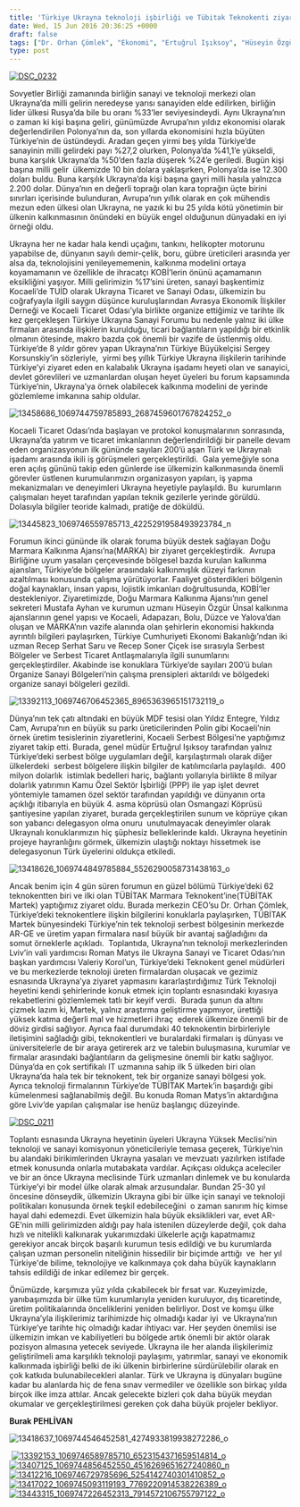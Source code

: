 ```yaml
---
title: 'Türkiye Ukrayna teknoloji işbirliği ve Tübitak Teknokenti ziyareti, Burak Pehlivan'
date: Wed, 15 Jun 2016 20:36:25 +0000
draft: false
tags: ["Dr. Orhan Çömlek", "Ekonomi", "Ertuğrul Işıksoy", "Hüseyin Özgür Ünsal", "Kalkınma ajansı", "Mustafa Ayhan", "organize sanayi bölgesi", "Polonya", "Recep Serhat Saru", "Recep Soner Çiçek", "Roman matys", "Serbest Bölge", "Sergey Korsunskiy", "teknoloji", "Tübitak", "TUİD (Türk Ukrayna İşadamları Derneği)", "Türkiye Ukrayna sanayi forumu", "Ukrayna", "Ukrayna Dış İlişkileri", "Ukrayna ekonomi", "Ukrayna Milli Gelir", "Uluslarası İlişkiler", "Valeriy Korol"]
type: post
---
```


[![DSC_0232](https://burakpehlivan.org/wp-content/uploads/2016/06/DSC_0232.jpg)](https://burakpehlivan.org/wp-content/uploads/2016/06/DSC_0232.jpg)




Sovyetler Birliği zamanında birliğin sanayi ve teknoloji merkezi olan Ukrayna’da milli gelirin neredeyse yarısı sanayiden elde edilirken, birliğin lider ülkesi Rusya’da bile bu oranı %33’ler seviyesindeydi. Aynı Ukrayna’nın o zaman ki kişi başına geliri, günümüzde Avrupa’nın yıldız ekonomisi olarak değerlendirilen Polonya’nın da, son yıllarda ekonomisini hızla büyüten Türkiye’nin de üstündeydi. Aradan geçen yirmi beş yılda Türkiye’de sanayinin milli gelirdeki payı %27,2 olurken, Polonya’da %41,1’e yükseldi, buna karşılık Ukrayna’da %50’den fazla düşerek %24’e geriledi. Bugün kişi başına milli gelir  ülkemizde 10 bin dolara yaklaşırken, Polonya’da ise 12.300 doları buldu. Buna karşılık Ukrayna’da kişi başına gayri milli hasıla yalnızca 2.200 dolar. Dünya’nın en değerli toprağı olan kara toprağın üçte birini sınırları içerisinde bulunduran, Avrupa’nın yıllık olarak en çok mühendis mezun eden ülkesi olan Ukrayna, ne yazık ki bu 25 yılda kötü yönetimin bir ülkenin kalkınmasının önündeki en büyük engel olduğunun dünyadaki en iyi örneği oldu. 




Ukrayna her ne kadar hala kendi uçağını, tankını, helikopter motorunu yapabilse de, dünyanın sayılı demir-çelik, boru, gübre üreticileri arasında yer alsa da, teknolojisini yenileyememenin, kalkınma modelini ortaya koyamamanın ve özellikle de ihracatçı KOBİ’lerin önünü açamamanın eksikliğini yaşıyor. Milli gelirimizin %17’sini üreten, sanayi başkentimiz Kocaeli’de TUİD olarak Ukrayna Ticaret ve Sanayi Odası, ülkemizin bu coğrafyayla ilgili saygın düşünce kuruluşlarından Avrasya Ekonomik İlişkiler Derneği ve Kocaeli Ticaret Odası’yla birlikte organize ettiğimiz ve tarihte ilk kez gerçekleşen Türkiye Ukrayna Sanayi Forumu bu nedenle yalnız iki ülke firmaları arasında ilişkilerin kurulduğu, ticari bağlantıların yapıldığı bir etkinlik olmanın ötesinde, makro bazda çok önemli bir vazife de üstlenmiş oldu. Türkiye’de 8 yıldır görev yapan Ukrayna’nın Türkiye Büyükelçisi Sergey Korsunskiy’in sözleriyle,  yirmi beş yıllık Türkiye Ukrayna ilişkilerin tarihinde Türkiye’yi ziyaret eden en kalabalık Ukrayna işadamı heyeti olan ve sanayici, devlet görevlileri ve uzmanlardan oluşan heyet üyeleri bu forum kapsamında Türkiye’nin, Ukrayna’ya örnek olabilecek kalkınma modelini de yerinde gözlemleme imkanına sahip oldular. 




![13458686_1069744759785893_2687459601767824252_o](https://burakpehlivan.org/wp-content/uploads/2016/06/13458686_1069744759785893_2687459601767824252_o.jpg)




Kocaeli Ticaret Odası’nda başlayan ve protokol konuşmalarının sonrasında, Ukrayna’da yatırım ve ticaret imkanlarının değerlendirildiği bir panelle devam eden organizasyonun ilk gününde sayıları 200’ü aşan Türk ve Ukraynalı işadamı arasında ikili iş görüşmeleri gerçekleştirildi.  Gala yemeğiyle sona eren açılış gününü takip eden günlerde ise ülkemizin kalkınmasında önemli görevler üstlenen kurumularımızın organizasyon yapıları, iş yapma mekanizmaları ve deneyimleri Ukrayna heyetiyle paylaşıldı. Bu  kurumların çalışmaları heyet tarafından yapılan teknik gezilerle yerinde görüldü. Dolasıyla bilgiler teoride kalmadı, pratiğe de döküldü. 




![13445823_1069746559785713_4225291958493923784_n](https://burakpehlivan.org/wp-content/uploads/2016/06/13445823_1069746559785713_4225291958493923784_n.jpg)




Forumun ikinci gününde ilk olarak foruma büyük destek sağlayan Doğu Marmara Kalkınma Ajansı’na(MARKA) bir ziyaret gerçekleştirdik.  Avrupa Birliğine uyum yasaları çerçevesinde bölgesel bazda kurulan kalkınma ajansları, Türkiye’de bölgeler arasındaki kalkınmışlık düzeyi farkının azaltılması konusunda çalışma yürütüyorlar. Faaliyet gösterdikleri bölgenin doğal kaynakları, insan yapısı, lojistik imkanları doğrultusunda, KOBİ’ler destekleniyor. Ziyaretimizde, Doğu Marmara Kalkınma Ajansı’nın genel sekreteri Mustafa Ayhan ve kurumun uzmanı Hüseyin Özgür Ünsal kalkınma ajanslarının genel yapısı ve Kocaeli, Adapazarı, Bolu, Düzce ve Yalova’dan oluşan ve MARKA’nın vazife alanında olan şehirlerin ekonomisi hakkında ayrıntılı bilgileri paylaşırken, Türkiye Cumhuriyeti Ekonomi Bakanlığı’ndan iki uzman Recep Serhat Saru ve Recep Soner Çiçek ise sırasıyla Serbest Bölgeler ve Serbest Ticaret Antlaşmalarıyla ilgili sunumlarını gerçekleştirdiler. Akabinde ise konuklara Türkiye’de sayıları 200’ü bulan Organize Sanayi Bölgeleri’nin çalışma prensipleri aktarıldı ve bölgedeki organize sanayi bölgeleri gezildi. 




![13392113_1069746706452365_8965363965151732119_o](https://burakpehlivan.org/wp-content/uploads/2016/06/13392113_1069746706452365_8965363965151732119_o.jpg)




Dünya’nın tek çatı altındaki en büyük MDF tesisi olan Yıldız Entegre, Yıldız Cam, Avrupa’nın en büyük su parkı üreticilerinden Polin gibi Kocaeli’nin örnek üretim tesislerinin ziyaretlerini, Kocaeli Serbest Bölgesi’ne yaptığımız ziyaret takip etti. Burada, genel müdür Ertuğrul Işıksoy tarafından yalnız Türkiye’deki serbest bölge uygulamları değil, karşılaştırmalı olarak diğer ülkelerdeki  serbest bölgelere ilişkin bilgiler de katılımcılarla paylaşıldı.  400 milyon dolarlık  istimlak bedelleri hariç, bağlantı yollarıyla birlikte 8 milyar dolarlık yatırımın Kamu Özel Sektör İşbirliği (PPP) ile yap işlet devret yöntemiyle tamamen özel sektör tarafından yapıldığı ve dünyanın orta açıklığı itibarıyla en büyük 4. asma köprüsü olan Osmangazi Köprüsü şantiyesine yapılan ziyaret, burada gerçekleştirilen sunum ve köprüye çıkan son yabancı delegasyon olma onuru  unutulmayacak deneyimler olarak Ukraynalı konuklarımızın hiç şüphesiz belleklerinde kaldı. Ukrayna heyetinin projeye hayranlığını görmek, ülkemizin ulaştığı noktayı hissetmek ise delegasyonun Türk üyelerini oldukça etkiledi.




![13418626_1069744849785884_5526290058731438163_o](https://burakpehlivan.org/wp-content/uploads/2016/06/13418626_1069744849785884_5526290058731438163_o.jpg)




Ancak benim için 4 gün süren forumun en güzel bölümü Türkiye’deki 62 teknokentten biri ve ilki olan TÜBİTAK Marmara Teknokent’ine(TÜBİTAK Martek) yaptığımız ziyaret oldu. Burada merkezin CEO’su Dr. Orhan Çömlek, Türkiye’deki teknokentlere ilişkin bilgilerini konuklarla paylaşırken, TÜBİTAK Martek bünyesindeki Türkiye’nin tek teknoloji serbest bölgesinin merkezde AR-GE ve üretim yapan firmalara nasıl büyük bir avantaj sağladığını da somut örneklerle açıkladı.  Toplantıda, Ukrayna’nın teknoloji merkezlerinden Lviv’in vali yardımcısı Roman Matys ile Ukrayna Sanayi ve Ticaret Odası’nın başkan yardımcısı Valeriy Korol’un, Türkiye’deki Teknokent genel müdürleri ve bu merkezlerde teknoloji üreten firmalardan oluşacak ve gezimiz esnasında Ukrayna’ya ziyaret yapmasını kararlaştırdığımız Türk Teknoloji heyetini kendi şehirlerinde konuk etmek için toplantı esnasındaki kıyasıya rekabetlerini gözlemlemek tatlı bir keyif verdi.  Burada şunun da altını çizmek lazım ki, Martek, yalnız araştırma geliştirme yapmıyor, ürettiği yüksek katma değerli mal ve hizmetleri ihraç  ederek ülkemize önemli bir de döviz girdisi sağlıyor. Ayrıca faal durumdaki 40 teknokentin birbirleriyle iletişimini sağladığı gibi, teknokentleri ve buralardaki firmaları iş dünyası ve üniversitelerle de bir araya getirerek arz ve talebin buluşmasına, kurumlar ve firmalar arasındaki bağlantıların da gelişmesine önemli bir katkı sağlıyor. Dünya’da en çok sertifikalı IT uzmanına sahip ilk 5 ülkeden biri olan Ukrayna’da hala tek bir teknokent, tek bir organize sanayi bölgesi yok. Ayrıca teknoloji firmalarının Türkiye’de TÜBİTAK Martek’in başardığı gibi kümelenmesi sağlanabilmiş değil. Bu konuda Roman Matys’in aktardığına göre Lviv’de yapılan çalışmalar ise henüz başlangıç düzeyinde.




[![DSC_0211](https://burakpehlivan.org/wp-content/uploads/2016/06/DSC_0211.jpg)](https://burakpehlivan.org/wp-content/uploads/2016/06/DSC_0211.jpg)




Toplantı esnasında Ukrayna heyetinin üyeleri Ukrayna Yüksek Meclisi’nin teknoloji ve sanayi komisyonun yöneticileriyle temasa geçerek, Türkiye’nin bu alandaki birikimlerinden Ukrayna yasaları ve mevzuatı yazılırken istifade etmek konusunda onlarla mutabakata vardılar. Açıkçası oldukça aceleciler ve bir an önce Ukrayna meclisinde Türk uzmanları dinlemek ve bu konularda Türkiye’yi bir model ülke olarak almak arzusundalar. Bundan 25-30 yıl öncesine dönseydik, ülkemizin Ukrayna gibi bir ülke için sanayi ve teknoloji politikaları konusunda örnek teşkil edebileceğini  o zaman sanırım hiç kimse hayal dahi edemezdi. Evet ülkemizin hala büyük eksiklikleri var, evet AR-GE’nin milli gelirimizden aldığı pay hala istenilen düzeylerde değil, çok daha hızlı ve nitelikli kalkınarak yukarımızdaki ülkelerle açığı kapatmamız gerekiyor ancak birçok başarılı kurumun tesis edildiği ve bu kurumlarda çalışan uzman personelin niteliğinin hissedilir bir biçimde arttığı  ve  her yıl Türkiye'de bilime, teknolojiye ve kalkınmaya çok daha büyük kaynakların tahsis edildiği de inkar edilemez bir gerçek.




Önümüzde, karşımıza yüz yılda çıkabilecek bir fırsat var. Kuzeyimizde, yanıbaşımızda bir ülke tüm kurumlarıyla yeniden kuruluyor, dış ticaretinde, üretim politikalarında önceliklerini yeniden belirliyor. Dost ve komşu ülke Ukrayna’yla ilişkilerimiz tarihimizde hiç olmadığı kadar iyi  ve Ukrayna’nın Türkiye’ye tarihte hiç olmadığı kadar ihtiyacı var. Her şeyden önemlisi ise ülkemizin imkan ve kabiliyetleri bu bölgede artık önemli bir aktör olarak pozisyon almasına yetecek seviyede. Ukrayna ile her alanda ilişkilerimiz geliştirilmeli ama karşılıklı teknoloji paylaşımı, yatırımlar, sanayi ve ekonomik kalkınmada işbirliği belki de iki ülkenin birbirlerine sürdürülebilir olarak en çok katkıda bulunabilecekleri alanlar. Türk ve Ukrayna iş dünyaları bugüne kadar bu alanlarda hiç de fena sınav vermediler ve özellikle son birkaç yılda  birçok ilke imza attılar. Ancak gelecekte bizleri çok daha büyük meydan okumalar ve gerçekleştirilmesi gereken çok daha büyük projeler bekliyor. 




**Burak PEHLİVAN**




![13418637_1069744546452581_4274933819938272286_o](https://burakpehlivan.org/wp-content/uploads/2016/06/13418637_1069744546452581_4274933819938272286_o.jpg)




 [![13392153_1069746589785710_6523154371659514814_o](https://burakpehlivan.org/wp-content/uploads/2016/06/13392153_1069746589785710_6523154371659514814_o.jpg)](https://burakpehlivan.org/wp-content/uploads/2016/06/13392153_1069746589785710_6523154371659514814_o.jpg) [![13407125_1069744856452550_4516269651627240860_n](https://burakpehlivan.org/wp-content/uploads/2016/06/13407125_1069744856452550_4516269651627240860_n.jpg)](https://burakpehlivan.org/wp-content/uploads/2016/06/13407125_1069744856452550_4516269651627240860_n.jpg) [![13412216_1069746729785696_5254142740301410852_o](https://burakpehlivan.org/wp-content/uploads/2016/06/13412216_1069746729785696_5254142740301410852_o.jpg)](https://burakpehlivan.org/wp-content/uploads/2016/06/13412216_1069746729785696_5254142740301410852_o.jpg) [![13417022_1069745093119193_7769220914538226389_o](https://burakpehlivan.org/wp-content/uploads/2016/06/13417022_1069745093119193_7769220914538226389_o.jpg)](https://burakpehlivan.org/wp-content/uploads/2016/06/13417022_1069745093119193_7769220914538226389_o.jpg)    [![13443315_1069747226452313_7914572106755797122_o](https://burakpehlivan.org/wp-content/uploads/2016/06/13443315_1069747226452313_7914572106755797122_o.jpg)](https://burakpehlivan.org/wp-content/uploads/2016/06/13443315_1069747226452313_7914572106755797122_o.jpg)


